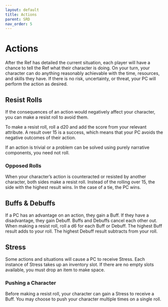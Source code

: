 ```yaml
---
layout: default
title: Actions
parent: SRD
nav_order: 5
---
```


# Actions

After the Ref has detailed the current situation, each player will have a chance to tell the Ref what their character is doing. On your turn, your character can do anything reasonably achievable with the time, resources, and skills they have. If there is no risk, uncertainty, or threat, your PC will perform the action as desired.

## Resist Rolls

If the consequences of an action would negatively affect your character, you can make a resist roll to avoid them.

To make a resist roll, roll a d20 and add the score from your relevant attribute. A result over 15 is a success, which means that your PC avoids the negative outcomes of their action.

If an action is trivial or a problem can be solved using purely narrative components, you need not roll.

### Opposed Rolls
When your character’s action is counteracted or resisted by another character, both sides make a resist roll. Instead of the rolling over 15, the side with the highest result wins. In the case of a tie, the PC wins. 

## Buffs & Debuffs 

If a PC has an advantage on an action, they gain a Buff. If they have a disadvantage, they gain Debuff. Buffs and Debuffs cancel each other out. When making a resist roll, roll a d6 for each Buff or Debuff. The highest Buff result adds to your roll. The highest Debuff result subtracts from your roll.

## Stress

Some actions and situations will cause a PC to receive Stress. Each instance of Stress takes up an inventory slot. If there are no empty slots available, you must drop an item to make space.

### Pushing a Character

Before making a resist roll, your character can gain a Stress to receive a Buff. You may choose to push your character multiple times on a single roll.
